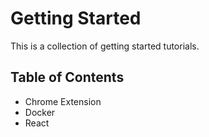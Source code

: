 # Getting Started

This is a collection of getting started tutorials.

## Table of Contents
- Chrome Extension
- Docker
- React
